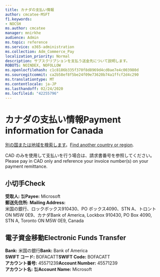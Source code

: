 ```yaml
---
title: カナダの支払い情報
author: cmcatee-MSFT
f1.keywords:
- NOCSH
ms.author: cmcatee
manager: mnirkhe
audience: Admin
ms.topic: reference
ms.service: o365-administration
ms.collection: Adm_Commerce_Pay
localization_priority: Normal
description: サブスクリプションを支払う送金先について説明します。
ROBOTS: NOINDEX, NOFOLLOW
ms.openlocfilehash: c1c8186b335f370f8d8969d4cd0ae7e4c003980d
ms.sourcegitcommit: ca2b58ef8f5be24f09e73620b74a1ffcf2d4c290
ms.translationtype: MT
ms.contentlocale: ja-JP
ms.lasthandoff: 02/24/2020
ms.locfileid: "42255796"
---
```

# <a name="payment-information-for-canada"></a><span data-ttu-id="5390e-103">カナダの支払い情報</span><span class="sxs-lookup"><span data-stu-id="5390e-103">Payment information for Canada</span></span>

<span data-ttu-id="5390e-104">[別の国または地域を検索します](../billing-and-payments/pay-for-your-subscription.md)。</span><span class="sxs-lookup"><span data-stu-id="5390e-104">[Find another country or region](../billing-and-payments/pay-for-your-subscription.md).</span></span>

<span data-ttu-id="5390e-105">CAD のみを使用して支払いを行う場合は、請求書番号を参照してください。</span><span class="sxs-lookup"><span data-stu-id="5390e-105">Please pay in CAD only and reference your invoice number(s) on your payment remittance.</span></span>

## <a name="check"></a><span data-ttu-id="5390e-106">小切手</span><span class="sxs-lookup"><span data-stu-id="5390e-106">Check</span></span>

<span data-ttu-id="5390e-107">**受取人:** 製</span><span class="sxs-lookup"><span data-stu-id="5390e-107">**Payee:** Microsoft</span></span>  
<span data-ttu-id="5390e-108">**郵送先住所:** </span><span class="sxs-lookup"><span data-stu-id="5390e-108">**Mailing Address:** </span></span>  
<span data-ttu-id="5390e-109">米国の銀行、ロックボックス910430、PO ボックス4090、STN A、トロント ON M5W 0E9、カナダ</span><span class="sxs-lookup"><span data-stu-id="5390e-109">Bank of America, Lockbox 910430, PO Box 4090, STN A, Toronto ON M5W 0E9, Canada</span></span>

## <a name="electronic-funds-transfer"></a><span data-ttu-id="5390e-110">電子資金移動</span><span class="sxs-lookup"><span data-stu-id="5390e-110">Electronic Funds Transfer</span></span>

<span data-ttu-id="5390e-111">**Bank:** 米国の銀行</span><span class="sxs-lookup"><span data-stu-id="5390e-111">**Bank:** Bank of America</span></span>  
<span data-ttu-id="5390e-112">**SWIFT コード:** BOFACATT</span><span class="sxs-lookup"><span data-stu-id="5390e-112">**SWIFT Code:** BOFACATT</span></span>  
<span data-ttu-id="5390e-113">**アカウント番号:** 45571239</span><span class="sxs-lookup"><span data-stu-id="5390e-113">**Account Number:** 45571239</span></span>  
<span data-ttu-id="5390e-114">**アカウント名:** 製</span><span class="sxs-lookup"><span data-stu-id="5390e-114">**Account Name:** Microsoft</span></span>  